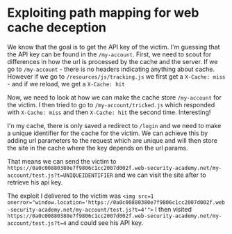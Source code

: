 # Exploiting path mapping for web cache deception
We know that the goal is to get the API key of the victim. I'm guessing that the API key can be found in the `/my-account`.
First, we need to scout for differences in how the url is processed by the cache and the server. If we go to `/my-account` - there is no headers indicating anything about cache. However if we go to `/resources/js/tracking.js` we first get a `X-Cache: miss` - and if we reload, we get a `X-Cache: hit`

Now, we need to look at how we can make the cache store `/my-account` for the victim. I then tried to go to `/my-account/tricked.js` which responded with `X-Cache: miss` and then `X-Cache: hit` the second time. Interesting!

I'n my cache, there is only saved a redirect to `/login` and we need to make a unique identifier for the cache for the victim. We can achieve this by adding url parameters to the request which are unique and will then store the site in the cache where the key depends on the url params. 

That means we can send the victim to `https://0a0c00880380e7f9806c1cc2007d002f.web-security-academy.net/my-account/test.js?t=UNIQUEIDENTIFIER`
and we can visit the site after to retrieve his api key.

The exploit I delivered to the victim was
`<img src=1 onerror="window.location='https://0a0c00880380e7f9806c1cc2007d002f.web-security-academy.net/my-account/test.js?t=4'">` 
I then visited `https://0a0c00880380e7f9806c1cc2007d002f.web-security-academy.net/my-account/test.js?t=4` and could see his API key.